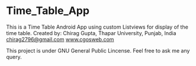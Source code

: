 # Time_Table_App
This is a Time Table Android App using custom Listviews for display of the time table.
Created by:
Chirag Gupta, 
Thapar University,
Punjab, India
chirag2796@gmail.com
www.cgosweb.com

This project is under GNU General Public Lincense.
Feel free to ask me any query.
